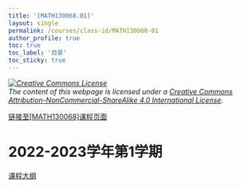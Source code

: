 ```yaml
---
title: '[MATH130068.01]'
layout: single
permalink: /courses/class-id/MATH130068-01
author_profile: true
toc: true
toc_label: '目录'
toc_sticky: true
---
```


<div class='notice--warning'>
	<p><i><a rel='license' href='http://creativecommons.org/licenses/by-nc-sa/4.0/'><img alt='Creative Commons License' style='border-width:0' src='https://i.creativecommons.org/l/by-nc-sa/4.0/88x31.png' /></a><br /> The content of this webpage is licensed under a <a rel='license' href='http://creativecommons.org/licenses/by-nc-sa/4.0/'>Creative Commons Attribution-NonCommercial-ShareAlike 4.0 International License</a>.</i></p>
</div>

<a href='https://fdu-math.github.io/courses/MATH130068'>链接至[MATH130068]课程页面<a>

# 2022-2023学年第1学期

<a href='https://fdu-math.github.io/courses/syllabus/MATH130068.01-2022-2023-1 (Encrypted).pdf'>课程大纲</a>